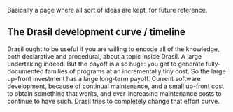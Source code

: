 Basically a page where all sort of ideas are kept, for future reference.
## The Drasil development curve / timeline
Drasil ought to be useful if you are willing to encode all of the knowledge, both declarative and procedural, about a topic inside Drasil. A large undertaking indeed. But the payoff is also huge: you get to generate fully-documented families of programs at an incrementally tiny cost. So the large up-front investment has a large long-term payoff. Current software development, because of continual maintenance, and a small up-front cost to obtain something that works, and ever-increasing maintenance costs to continue to have such. Drasil tries to completely change that effort curve.